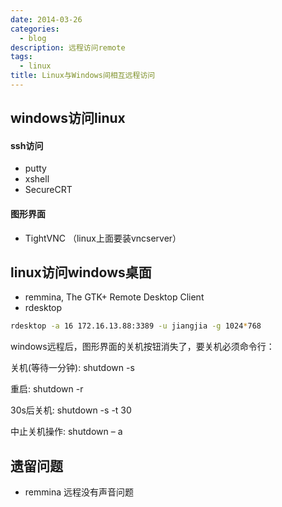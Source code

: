 ```yaml
---
date: 2014-03-26
categories:
  - blog
description: 远程访问remote
tags:
  - linux
title: Linux与Windows间相互远程访问
---
```




windows访问linux
-------

#### ssh访问

* putty
* xshell
* SecureCRT

#### 图形界面

* TightVNC
（linux上面要装vncserver）


linux访问windows桌面
------
* remmina, The GTK+ Remote Desktop Client
* rdesktop

~~~bash
rdesktop -a 16 172.16.13.88:3389 -u jiangjia -g 1024*768 
~~~

windows远程后，图形界面的关机按钮消失了，要关机必须命令行：

关机(等待一分钟): shutdown -s

重启: shutdown -r

30s后关机: shutdown -s -t 30

中止关机操作: shutdown – a 

遗留问题
--------
* remmina 远程没有声音问题